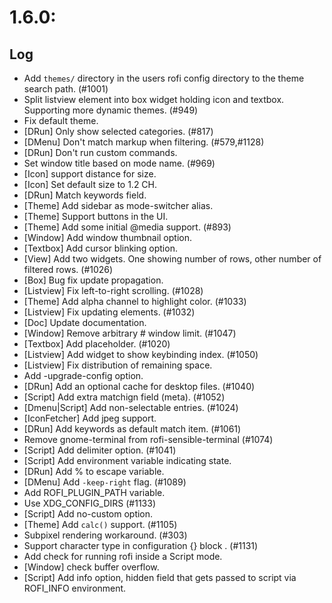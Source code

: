 # 1.6.0: 




##  Log

* Add `themes/` directory in the users rofi config directory to the theme search path. (#1001)
* Split listview element into box widget holding icon and textbox. Supporting more dynamic themes. (#949)
* Fix default theme.
* [DRun] Only show selected categories. (#817)
* [DMenu] Don't match markup when filtering. (#579,#1128)
* [DRun] Don't run custom commands.
* Set window title based on mode name. (#969)
* [Icon] support distance for size.
* [Icon] Set default size to 1.2 CH.
* [DRun] Match keywords field.
* [Theme] Add sidebar as mode-switcher alias.
* [Theme] Support buttons in the UI.
* [Theme] Add some initial @media support. (#893)
* [Window] Add window thumbnail option.
* [Textbox] Add cursor blinking option.
* [View] Add two widgets. One showing number of rows, other number of filtered rows. (#1026)
* [Box] Bug fix update propagation.
* [Listview] Fix left-to-right scrolling. (#1028)
* [Theme] Add alpha channel to highlight color. (#1033)
* [Listview] Fix updating elements. (#1032)
* [Doc] Update documentation.
* [Window] Remove arbitrary # window limit. (#1047)
* [Textbox] Add placeholder. (#1020)
* [Listview] Add widget to show keybinding index. (#1050)
* [Listview] Fix distribution of remaining space.
* Add -upgrade-config option.
* [DRun] Add an optional cache for desktop files. (#1040)
* [Script] Add extra matchign field (meta). (#1052)
* [Dmenu|Script] Add non-selectable entries. (#1024)
* [IconFetcher] Add jpeg support.
* [DRun] Add keywords as default match item. (#1061)
* Remove gnome-terminal from rofi-sensible-terminal (#1074)
* [Script] Add delimiter option. (#1041)
* [Script] Add environment variable indicating state.
* [DRun] Add % to escape variable.
* [DMenu] Add `-keep-right` flag. (#1089)
* Add ROFI_PLUGIN_PATH variable.
* Use XDG_CONFIG_DIRS (#1133)
* [Script] Add no-custom option.
* [Theme] Add `calc()` support. (#1105)
* Subpixel rendering workaround. (#303)
* Support character type in configuration {} block . (#1131)
* Add check for running rofi inside a Script mode.
* [Window] check buffer overflow.
* [Script] Add info option, hidden field that gets passed to script via ROFI_INFO environment.

